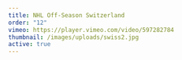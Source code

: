 ```yaml
---
title: NHL Off-Season Switzerland
order: "12"
vimeo: https://player.vimeo.com/video/597282784
thumbnail: /images/uploads/swiss2.jpg
active: true
---
```


